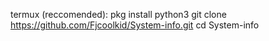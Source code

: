 termux (reccomended):
pkg install python3
git clone https://github.com/Fjcoolkid/System-info.git
cd System-info
